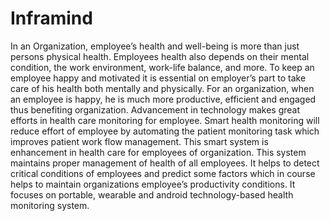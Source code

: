 # Inframind
In an Organization, employee’s health and well-being is more than
just persons physical health. Employees health also depends on
their mental condition, the work environment, work-life balance,
and more. To keep an employee happy and motivated it is essential
on employer’s part to take care of his health both mentally and
physically. For an organization, when an employee is happy, he is
much more productive, efficient and engaged thus benefiting
organization. Advancement in technology makes great efforts in
health care monitoring for employee. Smart health monitoring will
reduce effort of employee by automating the patient monitoring
task which improves patient work flow management. This smart
system is enhancement in health care for employees of
organization. This system maintains proper management of health
of all employees. It helps to detect critical conditions of employees
and predict some factors which in course helps to maintain
organizations employee’s productivity conditions. It focuses on
portable, wearable and android technology-based health
monitoring system. 
